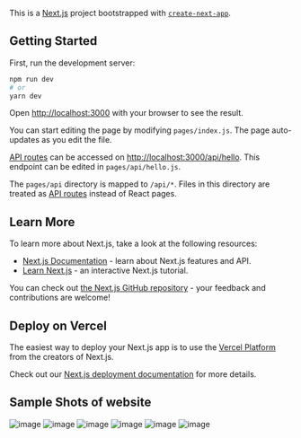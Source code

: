 This is a [Next.js](https://nextjs.org/) project bootstrapped with [`create-next-app`](https://github.com/vercel/next.js/tree/canary/packages/create-next-app).

## Getting Started

First, run the development server:

```bash
npm run dev
# or
yarn dev
```

Open [http://localhost:3000](http://localhost:3000) with your browser to see the result.

You can start editing the page by modifying `pages/index.js`. The page auto-updates as you edit the file.

[API routes](https://nextjs.org/docs/api-routes/introduction) can be accessed on [http://localhost:3000/api/hello](http://localhost:3000/api/hello). This endpoint can be edited in `pages/api/hello.js`.

The `pages/api` directory is mapped to `/api/*`. Files in this directory are treated as [API routes](https://nextjs.org/docs/api-routes/introduction) instead of React pages.

## Learn More

To learn more about Next.js, take a look at the following resources:

- [Next.js Documentation](https://nextjs.org/docs) - learn about Next.js features and API.
- [Learn Next.js](https://nextjs.org/learn) - an interactive Next.js tutorial.

You can check out [the Next.js GitHub repository](https://github.com/vercel/next.js/) - your feedback and contributions are welcome!

## Deploy on Vercel

The easiest way to deploy your Next.js app is to use the [Vercel Platform](https://vercel.com/new?utm_medium=default-template&filter=next.js&utm_source=create-next-app&utm_campaign=create-next-app-readme) from the creators of Next.js.

Check out our [Next.js deployment documentation](https://nextjs.org/docs/deployment) for more details.

## Sample Shots of website

![image](https://user-images.githubusercontent.com/103190109/185991504-6f48c76b-e0b8-44e1-9496-6ff0f6a415b3.png)
![image](https://user-images.githubusercontent.com/103190109/185991706-c079a6d8-6763-433b-9cd7-fb6d9a3edd16.png)
![image](https://user-images.githubusercontent.com/103190109/185992180-18a479f7-1af4-446d-9152-e97c5da903d7.png)
![image](https://user-images.githubusercontent.com/103190109/185992358-6dc486cd-7e6c-40c3-bec3-ab453233614b.png)
![image](https://user-images.githubusercontent.com/103190109/185992485-ca66d400-b1f7-475b-811c-aa3b4025feb4.png)
![image](https://user-images.githubusercontent.com/103190109/185992676-8b4b34c2-12dd-43b5-825b-d0bef3cb4e01.png)




